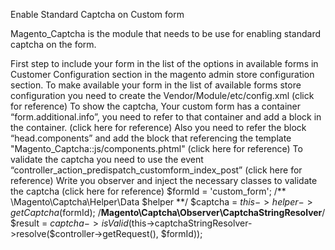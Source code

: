 Enable Standard Captcha on Custom form

Magento_Captcha is the module that needs to be use for enabling standard captcha on the form.

First step to include your form in the list of the options in available forms in Customer Configuration section in the magento admin store configuration section.
To make available your form in the list of available forms store configuration you need to create the Vendor/Module/etc/config.xml (click for reference)
To show the captcha, Your custom form has a container “form.additional.info”, you need to refer to that container and add a block in the container. (click here for reference) 
Also you need to refer the block “head.components” and add the block that referencing the template "Magento_Captcha::js/components.phtml" (click here for reference) 
To validate the captcha you need to use the event “controller_action_predispatch_customform_index_post” (click here for reference)
Write you observer and inject the necessary classes to validate the captcha (click here for reference)
$formId = 'custom_form';
/** \Magento\Captcha\Helper\Data $helper **/
$captcha = $this->helper->getCaptcha($formId);
/**Magento\Captcha\Observer\CaptchaStringResolver**/
$result = $captcha->isValid($this->captchaStringResolver->resolve($controller->getRequest(), $formId));
